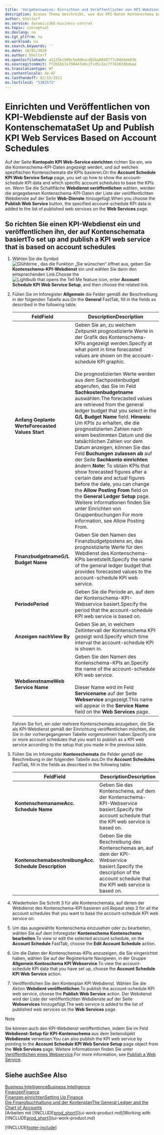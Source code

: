 ```yaml
---
title: 'Vorgehensweise: Einrichten und Veröffentlichen von KPI-Webdienste auf der Basis von Kontenschemata  | Microsoft Docs'
description: Dieses Thema beschreibt, wie die KPI-Daten Kontenschema basierend auf bestimmte Kontenschemata angezeigt werden.
author: bholtorf
ms.service: dynamics365-business-central
ms.topic: conceptual
ms.devlang: na
ms.tgt_pltfrm: na
ms.workload: na
ms.search.keywords: ''
ms.date: 10/01/2020
ms.author: bholtorf
ms.openlocfilehash: a5125b1989c5e8d6acd82ba88457f7c846deb83b
ms.sourcegitcommit: ff2b55b7e790447e0c1fcd5c2ec7f7610338ebaa
ms.translationtype: HT
ms.contentlocale: de-AT
ms.lasthandoff: 02/15/2021
ms.locfileid: "5382571"
---
```

# <a name="set-up-and-publish-kpi-web-services-based-on-account-schedules"></a><span data-ttu-id="75ed6-103">Einrichten und Veröffentlichen von KPI-Webdienste auf der Basis von Kontenschemata</span><span class="sxs-lookup"><span data-stu-id="75ed6-103">Set Up and Publish KPI Web Services Based on Account Schedules</span></span>
<span data-ttu-id="75ed6-104">Auf der Seite **Kontopaln KPI Web-Service einrichten** richten Sie ein, wie die Kontenschema-KPI-Daten angezeigt werden, und auf welchen spezifischen Kontenschemata die KPIs basieren.</span><span class="sxs-lookup"><span data-stu-id="75ed6-104">On the **Account Schedule KPI Web Service Setup** page, you set up how to show the account-schedule KPI data and which specific account schedules to base the KPIs on.</span></span> <span data-ttu-id="75ed6-105">Wenn Sie die Schaltfläche **Webdienst veröffentlichen** wählen, werden die angegebenen Kontenschema-KPI-Daten der Liste der veröffentlichten Webdienste auf der Seite **Web-Dienste** hinzugefügt.</span><span class="sxs-lookup"><span data-stu-id="75ed6-105">When you choose the **Publish Web Service** button, the specified account-schedule KPI data is added to the list of published web services on the **Web Services** page.</span></span>  

## <a name="to-set-up-and-publish-a-kpi-web-service-that-is-based-on-account-schedules"></a><span data-ttu-id="75ed6-106">So richten Sie einen KPI-Webdienst ein und veröffentlichen ihn, der auf Kontenschemata basiert</span><span class="sxs-lookup"><span data-stu-id="75ed6-106">To set up and publish a KPI web service that is based on account schedules</span></span>  
1.  <span data-ttu-id="75ed6-107">Wählen Sie die Symbol ![Glühbirne , das die Funktion „Sie wünschen“ öffnet](media/ui-search/search_small.png "Tell Me-Funktion") aus, geben Sie **Kontenschema-KPI-Webdienst** ein und wählen Sie dann den entsprechenden Link.</span><span class="sxs-lookup"><span data-stu-id="75ed6-107">Choose the ![Lightbulb that opens the Tell Me feature](media/ui-search/search_small.png "Tell me what you want to do") icon, enter **Account Schedule KPI Web Service Setup**, and then choose the related link.</span></span>  
2.  <span data-ttu-id="75ed6-108">Füllen Sie im Inforegister **Allgemein** die Felder gemäß der Beschreibung in der folgenden Tabelle aus.</span><span class="sxs-lookup"><span data-stu-id="75ed6-108">On the **General** FastTab, fill in the fields as described in the following table.</span></span>  

    |<span data-ttu-id="75ed6-109">Feld</span><span class="sxs-lookup"><span data-stu-id="75ed6-109">Field</span></span>|<span data-ttu-id="75ed6-110">Description</span><span class="sxs-lookup"><span data-stu-id="75ed6-110">Description</span></span>|  
    |---------------------------------|---------------------------------------|  
    |<span data-ttu-id="75ed6-111">**Anfang Geplante Werte**</span><span class="sxs-lookup"><span data-stu-id="75ed6-111">**Forecasted Values Start**</span></span>|<span data-ttu-id="75ed6-112">Geben Sie an, zu welchem Zeitpunkt prognostizierte Werte in der Grafik des Kontenschema-KPIs angezeigt werden.</span><span class="sxs-lookup"><span data-stu-id="75ed6-112">Specify at what point in time forecasted values are shown on the account-schedule KPI graphic.</span></span><br /><br /> <span data-ttu-id="75ed6-113">Die prognostizierten Werte werden aus dem Sachpostenbudget abgerufen, das Sie im Feld **Sachkostenbudgetname** auswählen.</span><span class="sxs-lookup"><span data-stu-id="75ed6-113">The forecasted values are retrieved from the general ledger budget that you select in the **G/L Budget Name** field.</span></span> <span data-ttu-id="75ed6-114">**Hinweis:**  Um KPIs zu erhalten, die die prognostizierten Zahlen nach einem bestimmten Datum und die tatsächlichen Zahlen vor dem Datum anzeigen, können Sie das Feld **Buchungen zulassen ab** auf der Seite **Sachkonto einrichten** ändern.</span><span class="sxs-lookup"><span data-stu-id="75ed6-114">**Note:**  To obtain KPIs that show forecasted figures after a certain date and actual figures before the date, you can change the **Allow Posting From** field on the **General Ledger Setup** page.</span></span> <span data-ttu-id="75ed6-115">Weitere Informationen finden Sie unter Einrichten von Gruppenbuchungen </span><span class="sxs-lookup"><span data-stu-id="75ed6-115">For more information, see Allow Posting From.</span></span>|  
    |<span data-ttu-id="75ed6-116">**Finanzbudgetname**</span><span class="sxs-lookup"><span data-stu-id="75ed6-116">**G/L Budget Name**</span></span>|<span data-ttu-id="75ed6-117">Geben Sie den Namen des Finanzbudgetpostens an, das prognostizierte Werte für den Webdienst des Kontenschema-KPIs bereitstellt.</span><span class="sxs-lookup"><span data-stu-id="75ed6-117">Specify the name of the general ledger budget that provides forecasted values to the account-schedule KPI web service.</span></span>|  
    |<span data-ttu-id="75ed6-118">**Periode**</span><span class="sxs-lookup"><span data-stu-id="75ed6-118">**Period**</span></span>|<span data-ttu-id="75ed6-119">Geben Sie die Periode an, auf dem der Kontenschema-KPI-Webservice basiert.</span><span class="sxs-lookup"><span data-stu-id="75ed6-119">Specify the period that the account-schedule KPI web service is based on.</span></span>|  
    |<span data-ttu-id="75ed6-120">**Anzeigen nach**</span><span class="sxs-lookup"><span data-stu-id="75ed6-120">**View By**</span></span>|<span data-ttu-id="75ed6-121">Geben Sie an, in welchem Zeitintervall der Kontenschema KPI gezeigt wird.</span><span class="sxs-lookup"><span data-stu-id="75ed6-121">Specify which time interval the account-schedule KPI is shown in.</span></span>|  
    |<span data-ttu-id="75ed6-122">**Webdienstname**</span><span class="sxs-lookup"><span data-stu-id="75ed6-122">**Web Service Name**</span></span>|<span data-ttu-id="75ed6-123">Geben Sie den Namen des Kontenschema-KPIs an.</span><span class="sxs-lookup"><span data-stu-id="75ed6-123">Specify the name of the account-schedule KPI web service.</span></span><br /><br /> <span data-ttu-id="75ed6-124">Dieser Name wird im Feld **Servicename** auf der Seite **Webservice** angezeigt.</span><span class="sxs-lookup"><span data-stu-id="75ed6-124">This name will appear in the **Service Name** field on the **Web Services** page.</span></span>|  

    <span data-ttu-id="75ed6-125">Fahren Sie fort, ein oder mehrere Kontenschemata anzugeben, die Sie als KPI-Webdienst gemäß der Einrichtung veröffentlichen möchten, die Sie in der vorhergegangenen Tabelle vorgenommen haben.</span><span class="sxs-lookup"><span data-stu-id="75ed6-125">Specify one or more account schedules that you want to publish as a KPI web service according to the setup that you made in the previous table.</span></span>  

3.  <span data-ttu-id="75ed6-126">Füllen Sie im Inforegister **Kontenschemata** die Felder gemäß der Beschreibung in der folgenden Tabelle aus.</span><span class="sxs-lookup"><span data-stu-id="75ed6-126">On the **Account Schedules** FastTab, fill in the fields as described in the following table.</span></span>  

    |<span data-ttu-id="75ed6-127">Feld</span><span class="sxs-lookup"><span data-stu-id="75ed6-127">Field</span></span>|<span data-ttu-id="75ed6-128">Description</span><span class="sxs-lookup"><span data-stu-id="75ed6-128">Description</span></span>|  
    |---------------------------------|---------------------------------------|  
    |<span data-ttu-id="75ed6-129">**Kontenschemaname**</span><span class="sxs-lookup"><span data-stu-id="75ed6-129">**Acc. Schedule Name**</span></span>|<span data-ttu-id="75ed6-130">Geben Sie das Kontenschema, auf dem der Kontenschema-KPI-Webservice basiert.</span><span class="sxs-lookup"><span data-stu-id="75ed6-130">Specify the account schedule that the KPI web service is based on.</span></span>|  
    |<span data-ttu-id="75ed6-131">**Kontenschemabeschreibung**</span><span class="sxs-lookup"><span data-stu-id="75ed6-131">**Acc. Schedule Description**</span></span>|<span data-ttu-id="75ed6-132">Geben Sie die Beschreibung des Kontenschemas an, auf dem der KPI-Webservice basiert.</span><span class="sxs-lookup"><span data-stu-id="75ed6-132">Specify the description of the account schedule that the KPI web service is based on.</span></span>|  

4.  <span data-ttu-id="75ed6-133">Wiederholen Sie Schritt 3 für alle Kontenschemata, auf denen der Webdienst des Kontenschema-KPI basieren soll.</span><span class="sxs-lookup"><span data-stu-id="75ed6-133">Repeat step 3 for all the account schedules that you want to base the account-schedule KPI web service on.</span></span>  
5.  <span data-ttu-id="75ed6-134">Um das ausgewählte Kontenschema einzusehen oder zu bearbeiten, wählen Sie auf dem Inforegister **Kontenschema** **Kontenschema bearbeiten**.</span><span class="sxs-lookup"><span data-stu-id="75ed6-134">To view or edit the selected account schedule, on the **Account Schedule** FastTab, choose the **Edit Account Schedule** action.</span></span>  
6.  <span data-ttu-id="75ed6-135">Um die Daten der Kontenschemas-KPIs anzuzeigen, die Sie eingerichtet haben, wählen Sie auf der Registerkarte Navigieren, in der Gruppe **Allgemein Kontoschema KPI Webservice**.</span><span class="sxs-lookup"><span data-stu-id="75ed6-135">To view the account-schedule KPI data that you have set up, choose the **Account Schedule KPI Web Service** action.</span></span>  
7.  <span data-ttu-id="75ed6-136">Veröffentlichen Sie den Kontenplan KPI  Webdienst. Wählen Sie die Aktion **Webdient veröffentlichen**.</span><span class="sxs-lookup"><span data-stu-id="75ed6-136">To publish the account-schedule KPI web service, choose the **Publish Web Service** action.</span></span> <span data-ttu-id="75ed6-137">Der Webdienst wird der Liste der veröffentlichten Webdienste auf der Seite **Webservices** hinzugefügt.</span><span class="sxs-lookup"><span data-stu-id="75ed6-137">The web service is added to the list of published web services on the **Web Services** page.</span></span>  

> [!NOTE]  
>  <span data-ttu-id="75ed6-138">Sie können auch den KPI-Webdienst veröffentlichen, indem Sie im Feld **Webdienst-Setup für KPI-Kontenschema** aus dem Seitenobjekt **Webdienste** verweisen.</span><span class="sxs-lookup"><span data-stu-id="75ed6-138">You can also publish the KPI web service by pointing to the **Account Schedule KPI Web Service Setup** page object from the **Web Services** page.</span></span> <span data-ttu-id="75ed6-139">Weitere Informationen finden Sie unter [Veröffentlichen eines Webservice](across-how-publish-web-service.md).</span><span class="sxs-lookup"><span data-stu-id="75ed6-139">For more information, see [Publish a Web Service](across-how-publish-web-service.md).</span></span>  

## <a name="see-also"></a><span data-ttu-id="75ed6-140">Siehe auch</span><span class="sxs-lookup"><span data-stu-id="75ed6-140">See Also</span></span>  
[<span data-ttu-id="75ed6-141">Business Intelligence</span><span class="sxs-lookup"><span data-stu-id="75ed6-141">Business Intelligence</span></span>](bi.md)  
[<span data-ttu-id="75ed6-142">Finanzen</span><span class="sxs-lookup"><span data-stu-id="75ed6-142">Finance</span></span>](finance.md)  
[<span data-ttu-id="75ed6-143">Finanzen einrichten</span><span class="sxs-lookup"><span data-stu-id="75ed6-143">Setting Up Finance</span></span>](finance-setup-finance.md)  
[<span data-ttu-id="75ed6-144">Die Finanzbuchhaltung und der Kontenplan</span><span class="sxs-lookup"><span data-stu-id="75ed6-144">The General Ledger and the Chart of Accounts</span></span>](finance-general-ledger.md)  
<span data-ttu-id="75ed6-145">[Arbeiten mit [!INCLUDE[prod_short](includes/prod_short.md)]](ui-work-product.md)</span><span class="sxs-lookup"><span data-stu-id="75ed6-145">[Working with [!INCLUDE[prod_short](includes/prod_short.md)]](ui-work-product.md)</span></span>


[!INCLUDE[footer-include](includes/footer-banner.md)]
